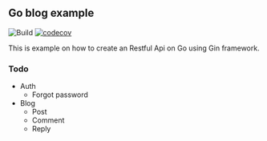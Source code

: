 ## Go blog example


![Build](https://github.com/ujwaldhakal/go-blog-example/actions/workflows/test.yml/badge.svg)
[![codecov](https://codecov.io/gh/ujwaldhakal/go-blog-example/branch/master/graph/badge.svg?token=OX499R33I0)](https://codecov.io/gh/ujwaldhakal/go-blog-example)

This is example on how to create an Restful Api on Go using Gin framework.

### Todo
- Auth
  - Forgot password
- Blog
  - Post
  - Comment
  - Reply
